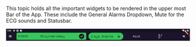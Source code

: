 This topic holds all the important widgets to be rendered in the upper most Bar of the App.
These include the General Alarms Dropdown, Mute for the ECG sounds and Statusbar.

![AlarmConfirmation](./TopicScreenshots/appBar.PNG)